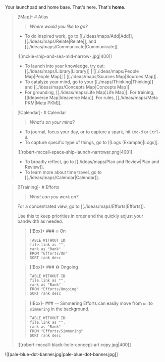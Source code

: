
Your launchpad and home base. That's here. That's **home**.

> [!Map]- # Atlas
> > *Where would you like to go?*
> 
> - To do inspired work, go to [[./ideas/maps/Add|Add]], [[./ideas/maps/Relate|Relate]], and [[./ideas/maps/Communicate|Communicate]].
>   
> ![[mckie-ship-and-sea-mid-narrow-.jpg|400]]
> - To launch into your knowledge, try out: [[./ideas/maps/Library|Library]] | [[./ideas/maps/People Map|People Map]] | [[./ideas/maps/Sources Map|Sources Map]].
> - To catalyze your mind, go to your [[./maps/Thinking|Thinking]] and [[./ideas/maps/Concepts Map|Concepts Map]]. 
> - For grounding, [[./ideas/maps/Life Map|Life Map]]. For training, [[Ideaverse Map|Ideaverse Map]]. For rules, [[./ideas/maps/Meta PKM|Meta PKM]].

> [!Calendar]- # Calendar
> > *What's on your mind?* 
> 
> - To journal, focus your day, or to capture a spark, hit `Cmd-d` or `Ctrl-d`.
> - To capture specific type of things, go to [[Logs (Example)|Logs]].
>   
> ![[robert-mccall-space-ship-launch-narrower.png|400]]
> - To broadly reflect, go to [[./ideas/maps/Plan and Review|Plan and Review]].
> - To learn more about time travel, go to [[./ideas/maps/Calendar|Calendar]].

> [!Training]- # Efforts
> > *What can you work on?* 
> 
> For a concentrated view, go to [[./ideas/maps/Efforts|Efforts]].
> 
> Use this to keep priorities in order and the quickly adjust your bandwidth as needed. 
> 
> > [!Box]+ ### 🔥 On
> > ``` dataview
> > TABLE WITHOUT ID
>  > file.link as "",
>  > rank as "Rank"
> > FROM "Efforts/On"
> > SORT rank desc
> > ```
> 
> > [!Box]+ ### ♻️ Ongoing
> > ``` dataview
> > TABLE WITHOUT ID
> > file.link as "",
> > rank as "Rank"
> > FROM "Efforts/Ongoing"
> > SORT rank desc
> > ```
> 
> > [!Box]- ### 〰️ Simmering
> > Efforts can easily move from `on` to `simmering` in the background.
> > 
> > ``` dataview
> > TABLE WITHOUT ID
> > file.link as "",
> > rank as "Rank"
> > FROM "Efforts/Simmering"
> > SORT rank desc
> > ```
> 
> ![[robert-mccall-black-hole-concept-art copy.jpg|400]]

![[pale-blue-dot-banner.jpg|pale-blue-dot-banner.jpg]]



